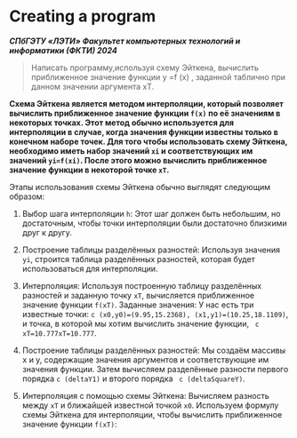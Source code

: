 # Creating a program
***СПбГЭТУ «ЛЭТИ»
Факультет компьютерных технологий и информатики (ФКТИ) 2024***
>Написать программу,используя схему Эйткена, вычислить приближенное значение функции
y =f (x) , заданной таблично при данном значении аргумента xТ.

  **Схема Эйткена является методом интерполяции, который позволяет вычислить приближенное значение функции ```f(x)``` по её значениям в некоторых точках. Этот метод обычно используется для интерполяции в случае, когда значения функции известны только в конечном наборе точек.
Для того чтобы использовать схему Эйткена, необходимо иметь набор значений ```xi``` и соответствующих им значений ```yi=f(xi)```. После этого можно вычислить приближенное значение функции в некоторой точке ```xT```.**

Этапы использования схемы Эйткена обычно выглядят следующим образом:
1. Выбор шага интерполяции ```h```: Этот шаг должен быть небольшим, но достаточным, чтобы точки интерполяции были достаточно близкими друг к другу.
2. Построение таблицы разделённых разностей: Используя значения ```yi```​, строится таблица разделённых разностей, которая будет использоваться для интерполяции.
3. Интерполяция: Используя построенную таблицу разделённых разностей и заданную точку ```xT```, вычисляется приближенное значение функции ```f(xT)```.
    Заданные значения:
У нас есть три известные точки: ```c
(x0,y0)=(9.95,15.2368), (x1,y1)=(10.25,18.1109)```, и точка, в которой мы хотим вычислить значение функции, ``` c xT=10.777xT​=10.777```.

1. Построение таблицы разделённых разностей:
        Мы создаём массивы x и y, содержащие значения аргументов и соответствующие им значения функции.
        Затем вычисляем разделённые разности первого порядка ```c (deltaY1)``` и второго порядка ``` c (deltaSquareY)```.

2. Интерполяция с помощью схемы Эйткена:
        Вычисляем разность между ```xT``` и ближайшей известной точкой ```x0```.
        Используем формулу схемы Эйткена для интерполяции, чтобы вычислить приближенное значение функции ```f(xT​)```:
